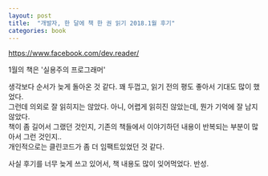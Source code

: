 ```yaml
---
layout: post
title:  "개발자, 한 달에 책 한 권 읽기 2018.1월 후기"
categories: book
---
```


https://www.facebook.com/dev.reader/  

1월의 책은 '실용주의 프로그래머'

생각보다 순서가 늦게 돌아온 것 같다. 꽤 두껍고, 읽기 전의 평도 좋아서 기대도 많이 했었다.  
그런데 의외로 잘 읽히지는 않았다. 아니, 어렵게 읽히진 않았는데, 뭔가 기억에 잘 남지 않았다.  
책이 좀 길어서 그랬던 것인지, 기존의 책들에서 이야기하던 내용이 반복되는 부분이 많아서 그런 것인지..  
개인적으로는 클린코드가 좀 더 임팩트있었던 것 같다.  

사실 후기를 너무 늦게 쓰고 있어서, 책 내용도 많이 잊어먹었다. 반성.